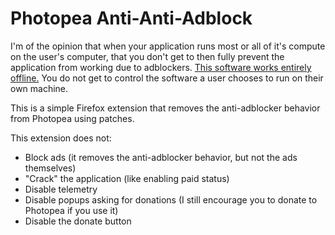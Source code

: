 # Photopea Anti-Anti-Adblock
I'm of the opinion that when your application runs most or all of it's compute on the user's computer, that you don't get to then fully prevent the application from working due to adblockers. [This software works entirely offline.](https://github.com/suzuke/photopea) You do not get to control the software a user chooses to run on their own machine.

This is a simple Firefox extension that removes the anti-adblocker behavior from Photopea using patches.

This extension does not:
- Block ads (it removes the anti-adblocker behavior, but not the ads themselves)
- "Crack" the application (like enabling paid status)
- Disable telemetry
- Disable popups asking for donations (I still encourage you to donate to Photopea if you use it)
- Disable the donate button
